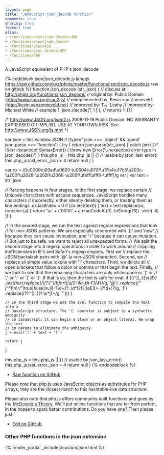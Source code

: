 ```yaml
---
layout: page
title: "JavaScript json_decode function"
comments: true
sharing: true
footer: true
alias:
- /functions/view/json_decode:456
- /functions/view/json_decode
- /functions/view/456
- /functions/json_decode:456
- /functions/456
---
```

<!-- Generated by Rakefile:build -->
A JavaScript equivalent of PHP's json_decode

{% codeblock json/json_decode.js lang:js https://raw.github.com/kvz/phpjs/master/functions/json/json_decode.js raw on github %}
function json_decode (str_json) {
  //       discuss at: http://phpjs.org/functions/json_decode/
  //      original by: Public Domain (http://www.json.org/json2.js)
  // reimplemented by: Kevin van Zonneveld (http://kevin.vanzonneveld.net)
  //      improved by: T.J. Leahy
  //      improved by: Michael White
  //        example 1: json_decode('[ 1 ]');
  //        returns 1: [1]

  /*
        http://www.JSON.org/json2.js
        2008-11-19
        Public Domain.
        NO WARRANTY EXPRESSED OR IMPLIED. USE AT YOUR OWN RISK.
        See http://www.JSON.org/js.html
      */

  var json = this.window.JSON
  if (typeof json === 'object' && typeof json.parse === 'function') {
    try {
      return json.parse(str_json)
    } catch (err) {
      if (!(err instanceof SyntaxError)) {
        throw new Error('Unexpected error type in json_decode()')
      }
      this.php_js = this.php_js || {}
      // usable by json_last_error()
      this.php_js.last_error_json = 4
      return null
    }
  }

  var cx = /[\u0000\u00ad\u0600-\u0604\u070f\u17b4\u17b5\u200c-\u200f\u2028-\u202f\u2060-\u206f\ufeff\ufff0-\uffff]/g
  var j
  var text = str_json

  // Parsing happens in four stages. In the first stage, we replace certain
  // Unicode characters with escape sequences. JavaScript handles many characters
  // incorrectly, either silently deleting them, or treating them as line endings.
  cx.lastIndex = 0
  if (cx.test(text)) {
    text = text.replace(cx, function (a) {
      return '\\u' + ('0000' + a.charCodeAt(0)
          .toString(16))
        .slice(-4)
    })
  }

  // In the second stage, we run the text against regular expressions that look
  // for non-JSON patterns. We are especially concerned with '()' and 'new'
  // because they can cause invocation, and '=' because it can cause mutation.
  // But just to be safe, we want to reject all unexpected forms.
  // We split the second stage into 4 regexp operations in order to work around
  // crippling inefficiencies in IE's and Safari's regexp engines. First we
  // replace the JSON backslash pairs with '@' (a non-JSON character). Second, we
  // replace all simple value tokens with ']' characters. Third, we delete all
  // open brackets that follow a colon or comma or that begin the text. Finally,
  // we look to see that the remaining characters are only whitespace or ']' or
  // ',' or ':' or '{' or '}'. If that is so, then the text is safe for eval.
  if ((/^[\],:{}\s]*$/)
    .test(text.replace(/\\(?:["\\\/bfnrt]|u[0-9a-fA-F]{4})/g, '@')
      .replace(/"[^"\\\n\r]*"|true|false|null|-?\d+(?:\.\d*)?(?:[eE][+\-]?\d+)?/g, ']')
      .replace(/(?:^|:|,)(?:\s*\[)+/g, ''))) {

    // In the third stage we use the eval function to compile the text into a
    // JavaScript structure. The '{' operator is subject to a syntactic ambiguity
    // in JavaScript: it can begin a block or an object literal. We wrap the text
    // in parens to eliminate the ambiguity.
    j = eval('(' + text + ')')

    return j
  }

  this.php_js = this.php_js || {}
  // usable by json_last_error()
  this.php_js.last_error_json = 4
  return null
}
{% endcodeblock %}

 - [Raw function on GitHub](https://github.com/kvz/phpjs/blob/master/functions/json/json_decode.js)

Please note that php.js uses JavaScript objects as substitutes for PHP arrays, they are 
the closest match to this hashtable-like data structure. 

Please also note that php.js offers community built functions and goes by the 
[McDonald's Theory](https://medium.com/what-i-learned-building/9216e1c9da7d). We'll put online 
functions that are far from perfect, in the hopes to spark better contributions. 
Do you have one? Then please just: 

 - [Edit on GitHub](https://github.com/kvz/phpjs/edit/master/functions/json/json_decode.js)


### Other PHP functions in the json extension
{% render_partial _includes/custom/json.html %}
